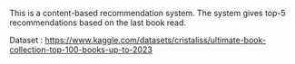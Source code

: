 This is a content-based recommendation system. The system gives top-5 recommendations based on the last book read.

Dataset : [https://www.kaggle.com/datasets/cristaliss/ultimate-book-collection-top-100-books-up-to-2023
](https://www.kaggle.com/datasets/willianoliveiragibin/tantalizing-book-selection)
